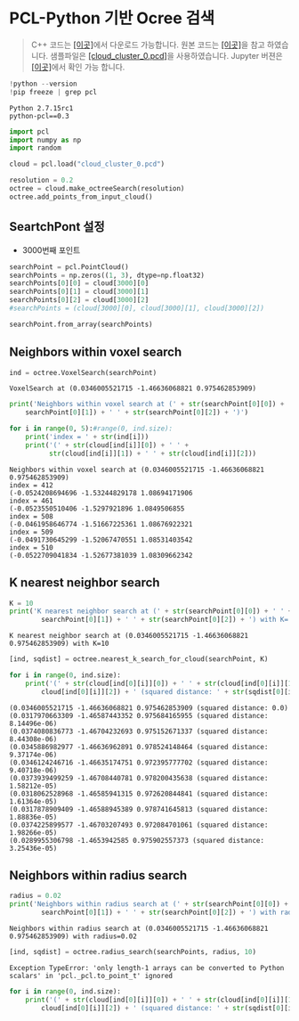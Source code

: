 
# PCL-Python 기반  Ocree 검색

> C++ 코드는 [[이곳]](https://github.com/adioshun/gitBook_Tutorial_PCL/blob/master/Intermediate/Part02-Chapter02-Search-Octree-PCL-Cpp.cpp)에서 다운로드 가능합니다. 원본 코드는 [[이곳]](https://github.com/strawlab/python-pcl/blob/master/examples/official/octree/octree_search.py)을 참고 하였습니다. 샘플파일은 [[cloud_cluster_0.pcd]](https://raw.githubusercontent.com/adioshun/gitBook_Tutorial_PCL/master/Intermediate/sample/cloud_cluster_0.pcd)을 사용하였습니다. Jupyter 버젼은 [[이곳]](https://github.com/adioshun/gitBook_Tutorial_PCL/blob/master/Intermediate/Part02-Chapter02-Search-Octree-PCL-Python.ipynb)에서 확인 가능 합니다. 



```python
!python --version 
!pip freeze | grep pcl 
```

    Python 2.7.15rc1
    python-pcl==0.3



```python
import pcl
import numpy as np
import random
```


```python
cloud = pcl.load("cloud_cluster_0.pcd")
```


```python
resolution = 0.2
octree = cloud.make_octreeSearch(resolution)
octree.add_points_from_input_cloud()
```

## SeartchPont 설정 
- 3000번째 포인트


```python
searchPoint = pcl.PointCloud()
searchPoints = np.zeros((1, 3), dtype=np.float32)
searchPoints[0][0] = cloud[3000][0]
searchPoints[0][1] = cloud[3000][1]
searchPoints[0][2] = cloud[3000][2]
#searchPoints = (cloud[3000][0], cloud[3000][1], cloud[3000][2])

searchPoint.from_array(searchPoints)
```

## Neighbors within voxel search


```python
ind = octree.VoxelSearch(searchPoint)
```

    VoxelSearch at (0.0346005521715 -1.46636068821 0.975462853909)



```python
print('Neighbors within voxel search at (' + str(searchPoint[0][0]) + ' ' + str(
    searchPoint[0][1]) + ' ' + str(searchPoint[0][2]) + ')')

for i in range(0, 5):#range(0, ind.size):
    print('index = ' + str(ind[i]))
    print('(' + str(cloud[ind[i]][0]) + ' ' +
          str(cloud[ind[i]][1]) + ' ' + str(cloud[ind[i]][2]))
```

    Neighbors within voxel search at (0.0346005521715 -1.46636068821 0.975462853909)
    index = 412
    (-0.0524208694696 -1.53244829178 1.08694171906
    index = 461
    (-0.0523550510406 -1.5297921896 1.0849506855
    index = 508
    (-0.0461958646774 -1.51667225361 1.08676922321
    index = 509
    (-0.0491730645299 -1.52067470551 1.08531403542
    index = 510
    (-0.0522709041834 -1.52677381039 1.08309662342


## K nearest neighbor search


```python
K = 10
print('K nearest neighbor search at (' + str(searchPoint[0][0]) + ' ' + str(
        searchPoint[0][1]) + ' ' + str(searchPoint[0][2]) + ') with K=' + str(K))
```

    K nearest neighbor search at (0.0346005521715 -1.46636068821 0.975462853909) with K=10



```python
[ind, sqdist] = octree.nearest_k_search_for_cloud(searchPoint, K)
```


```python
for i in range(0, ind.size):
    print('(' + str(cloud[ind[0][i]][0]) + ' ' + str(cloud[ind[0][i]][1]) + ' ' + str(
        cloud[ind[0][i]][2]) + ' (squared distance: ' + str(sqdist[0][i]) + ')')
```

    (0.0346005521715 -1.46636068821 0.975462853909 (squared distance: 0.0)
    (0.0317970663309 -1.46587443352 0.975684165955 (squared distance: 8.14496e-06)
    (0.0374080836773 -1.46704232693 0.975152671337 (squared distance: 8.44308e-06)
    (0.0345886982977 -1.46636962891 0.978524148464 (squared distance: 9.37174e-06)
    (0.0346124246716 -1.46635174751 0.972395777702 (squared distance: 9.40718e-06)
    (0.0373939499259 -1.46708440781 0.978200435638 (squared distance: 1.58212e-05)
    (0.0318062528968 -1.46585941315 0.972620844841 (squared distance: 1.61364e-05)
    (0.0317878909409 -1.46588945389 0.978741645813 (squared distance: 1.88836e-05)
    (0.0374225899577 -1.46703207493 0.972084701061 (squared distance: 1.98266e-05)
    (0.0289955306798 -1.4653942585 0.975902557373 (squared distance: 3.25436e-05)


## Neighbors within radius search


```python
radius = 0.02
print('Neighbors within radius search at (' + str(searchPoint[0][0]) + ' ' + str(
        searchPoint[0][1]) + ' ' + str(searchPoint[0][2]) + ') with radius=' + str(radius))
```

    Neighbors within radius search at (0.0346005521715 -1.46636068821 0.975462853909) with radius=0.02



```python
[ind, sqdist] = octree.radius_search(searchPoints, radius, 10)
```

    Exception TypeError: 'only length-1 arrays can be converted to Python scalars' in 'pcl._pcl.to_point_t' ignored



```python
for i in range(0, ind.size):
    print('(' + str(cloud[ind[0][i]][0]) + ' ' + str(cloud[ind[0][i]][1]) + ' ' + str(
        cloud[ind[0][i]][2]) + ' (squared distance: ' + str(sqdist[0][i]) + ')')
```